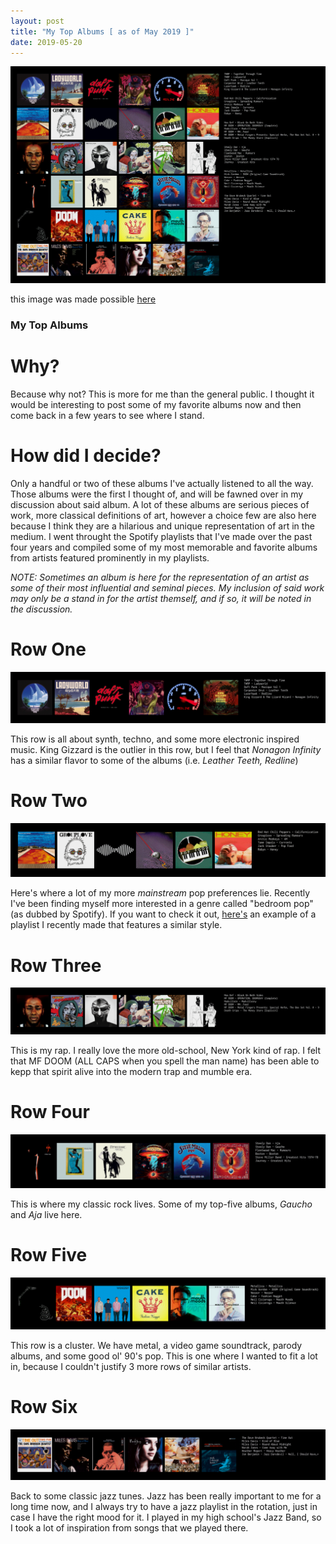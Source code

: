 ```yaml
---
layout: post
title: "My Top Albums [ as of May 2019 ]"
date: 2019-05-20
---
```

![My Top Albums](/images/favoriteAlbums/favoriteAlbums.png)

this image was made possible [here](https://www.neverendingchartrendering.org/)

### My Top Albums

# Why? 
Because why not? This is more for me than the general public. I thought it would be interesting to post some of my favorite albums now and then come back in a few years to see where I stand. 

# How did I decide?
Only a handful or two of these albums I've actually listened to all the way. Those albums were the first I thought of, and will be fawned over in my discussion about said album. A lot of these albums are serious pieces of work, more classical definitions of art, however a choice few are also here because I think they are a hilarious and unique representation of art in the medium. I went throught the Spotify playlists that I've made over the past four years and compiled some of my most memorable and favorite albums from artists featured prominently in my playlists. 

*NOTE: Sometimes an album is here for the representation of an artist as some of their most influential and seminal pieces. My inclusion of said work may only be a stand in for the artist themself, and if so, it will be noted in the discussion.*

# Row One
![Row One](/images/favoriteAlbums/row1.png)

This row is all about synth, techno, and some more electronic inspired music. King Gizzard is the outlier in this row, but I feel that *Nonagon Infinity* has a similar flavor to some of the albums (i.e. *Leather Teeth, Redline*)

# Row Two
![Row Two](/images/favoriteAlbums/row2.png)

Here's where a lot of my more *mainstream* pop preferences lie. Recently I've been finding myself more interested in a genre called "bedroom pop" (as dubbed by Spotify). If you want to check it out, [here's](/_posts/2019-05-18-spotify-test.md) an example of a playlist I recently made that features a similar style.

# Row Three
![Row Three](/images/favoriteAlbums/row3.png)

This is my rap. I really love the more old-school, New York kind of rap. I felt that MF DOOM (ALL CAPS when you spell the man name) has been able to kepp that spirit alive into the modern trap and mumble era. 

# Row Four
![Row Four](/images/favoriteAlbums/row4.png)

This is where my classic rock lives. Some of my top-five albums, *Gaucho* and *Aja* live here.

# Row Five
![Row Five](/images/favoriteAlbums/row5.png)

This row is a cluster. We have metal, a video game soundtrack, parody albums, and some good ol' 90's pop. This is one where I wanted to fit a lot in, because I couldn't justify 3 more rows of similar artists.

# Row Six
![Row Six](/images/favoriteAlbums/row6.png)

Back to some classic jazz tunes. Jazz has been really important to me for a long time now, and I always try to have a jazz playlist in the rotation, just in case I have the right mood for it. I played in my high school's Jazz Band, so I took a lot of inspiration from songs that we played there. 

